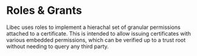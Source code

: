 # Roles & Grants

Libec uses roles to implement a hierachal set of granular permissions attached to a certificate. This is intended to allow issuing certificates with various embedded permissions, which can be verified up to a trust root without needing to query any third party.